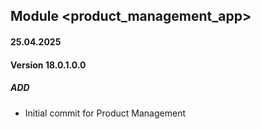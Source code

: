 ## Module <product_management_app>

#### 25.04.2025
#### Version 18.0.1.0.0
##### ADD
- Initial commit for Product Management 
